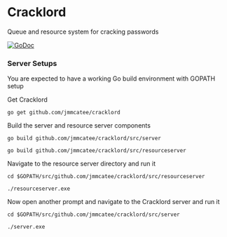 # Cracklord #
Queue and resource system for cracking passwords

[![GoDoc](https://godoc.org/github.com/jmmcatee/cracklord?status.svg)](http://godoc.org/github.com/jmmcatee/cracklord)

### Server Setups ###
You are expected to have a working Go build environment with GOPATH setup

Get Cracklord

`go get github.com/jmmcatee/cracklord`

Build the server and resource server components

`go build github.com/jmmcatee/cracklord/src/server`

`go build github.com/jmmcatee/cracklord/src/resourceserver`

Navigate to the resource server directory and run it

`cd $GOPATH/src/github.com/jmmcatee/cracklord/src/resourceserver`

`./resourceserver.exe`

Now open another prompt and navigate to the Cracklord server and run it

`cd $GOPATH/src/github.com/jmmcatee/cracklord/src/server`

`./server.exe`
